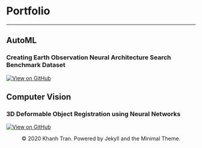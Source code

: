 # Portfolio
---
## AutoML

### Creating Earth Observation Neural Architecture Search Benchmark Dataset

[![View on GitHub](https://img.shields.io/badge/GitHub-View_on_GitHub-blue?logo=GitHub)](https://github.com/emreds/tum-dlr-automl-for-eo)


## Computer Vision
### 3D Deformable Object Registration using Neural Networks

[![View on GitHub](https://img.shields.io/badge/GitHub-View_on_GitHub-blue?logo=GitHub)](https://github.com/emreds/3D-Registration)


<center>© 2020 Khanh Tran. Powered by Jekyll and the Minimal Theme.</center>

